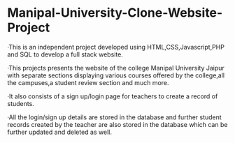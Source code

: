 # Manipal-University-Clone-Website-Project
·This is an independent project developed using HTML,CSS,Javascript,PHP and SQL to develop a full stack website.

·This projects presents the website of the college Manipal University Jaipur with separate sections displaying various courses offered by the college,all the campuses,a student review section and much more.

·It also consists of a sign up/login page for teachers to create a record of students.

·All the login/sign up details are stored in the database and further student records created by the teacher are also stored in the database which can be further updated and deleted as well.
